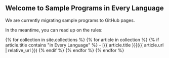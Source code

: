 ## Welcome to Sample Programs in Every Language

We are currently migrating sample programs to GitHub pages.

In the meantime, you can read up on the rules:


{% for collection in site.collections %}
  {% for article in collection %}
    {% if article.title contains "in Every Language" %}
      - [{{ article.title }}]({{ article.url | relative_url }})
    {% endif %}
  {% endfor %}
{% endfor %}

[1]: hello-world/RULES.md
